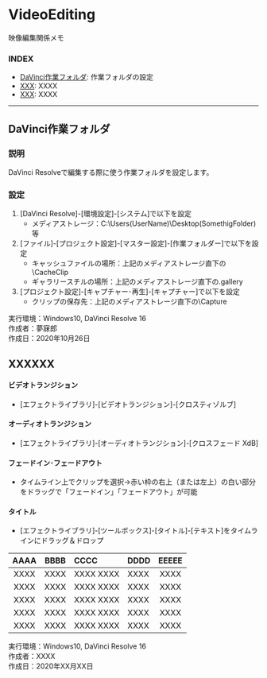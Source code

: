 # VideoEditing
映像編集関係メモ


### <b>INDEX</b>
* [DaVinci作業フォルダ](#daVinciFolder): 作業フォルダの設定
* [XXX](#XXXX): XXXX
* [XXX](#XXXX): XXXX

***


<a name="daVinciFolder"></a>
## DaVinci作業フォルダ

### 説明
DaVinci Resolveで編集する際に使う作業フォルダを設定します。

### 設定
1. [DaVinci Resolve]-[環境設定]-[システム]で以下を設定
    * メディアストレージ：C:\Users\(UserName)\Desktop\(SomethigFolder) 等
1. [ファイル]-[プロジェクト設定]-[マスター設定]-[作業フォルダー]で以下を設定
    * キャッシュファイルの場所：上記のメディアストレージ直下の\CacheClip
    * ギャラリースチルの場所：上記のメディアストレージ直下の\.gallery
1. [プロジェクト設定]-[キャプチャー･再生]-[キャプチャー]で以下を設定
    * クリップの保存先：上記のメディアストレージ直下の\Capture

実行環境：Windows10, DaVinci Resolve 16      
作成者：夢寐郎  
作成日：2020年10月26日  



<a name="XXXXX"></a>
## XXXXXX

#### ビデオトランジション
 * [エフェクトライブラリ]-[ビデオトランジション]-[クロスティゾルブ]

#### オーディオトランジション
 * [エフェクトライブラリ]-[オーディオトランジション]-[クロスフェード XdB]

#### フェードイン･フェードアウト
 * タイムライン上でクリップを選択→赤い枠の右上（または左上）の白い部分をドラッグで「フェードイン」「フェードアウト」が可能

#### タイトル
 * [エフェクトライブラリ]-[ツールボックス]-[タイトル]-[テキスト]をタイムラインにドラッグ＆ドロップ

|AAAA|BBBB|CCCC|DDDD|EEEEE|
|:--:|:--:|:--|:--|:--:|
|XXXX|XXXX|XXXX XXXX|XXXX|XXXX|
|XXXX|XXXX|XXXX XXXX|XXXX|XXXX|
|XXXX|XXXX|XXXX XXXX|XXXX|XXXX|
|XXXX|XXXX|XXXX XXXX|XXXX|XXXX|
|XXXX|XXXX|XXXX XXXX|XXXX|XXXX|

実行環境：Windows10, DaVinci Resolve 16      
作成者：XXXX  
作成日：2020年XX月XX日  